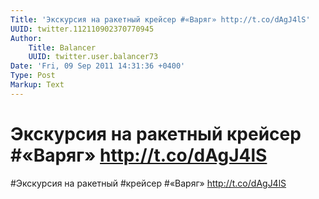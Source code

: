 ```yaml
---
Title: 'Экскурсия на ракетный крейсер #«Варяг» http://t.co/dAgJ4lS'
UUID: twitter.112110902370770945
Author:
    Title: Balancer
    UUID: twitter.user.balancer73
Date: 'Fri, 09 Sep 2011 14:31:36 +0400'
Type: Post
Markup: Text
---
```


# Экскурсия на ракетный крейсер #«Варяг» http://t.co/dAgJ4lS

#Экскурсия на ракетный #крейсер #«Варяг» http://t.co/dAgJ4lS